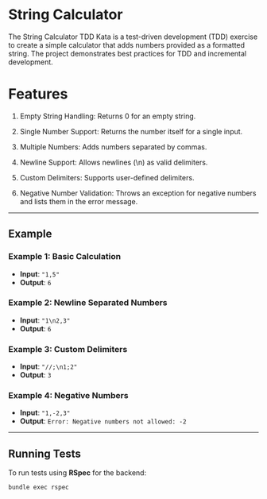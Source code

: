 # String Calculator

The String Calculator TDD Kata is a test-driven development (TDD) exercise to create a simple calculator that adds numbers provided as a formatted string. The project demonstrates best practices for TDD and incremental development.

# Features

1. Empty String Handling: Returns 0 for an empty string.

2. Single Number Support: Returns the number itself for a single input.

3. Multiple Numbers: Adds numbers separated by commas.

4. Newline Support: Allows newlines (\n) as valid delimiters.

5. Custom Delimiters: Supports user-defined delimiters.

6. Negative Number Validation: Throws an exception for negative numbers and lists them in the error message.


---

## Example

### Example 1: Basic Calculation

- **Input**: `"1,5"`
- **Output**: `6`

### Example 2: Newline Separated Numbers

- **Input**: `"1\n2,3"`
- **Output**: `6`

### Example 3: Custom Delimiters

- **Input**: `"//;\n1;2"`
- **Output**: `3`

### Example 4: Negative Numbers

- **Input**: `"1,-2,3"`
- **Output**: `Error: Negative numbers not allowed: -2`

---

## Running Tests

To run tests using **RSpec** for the backend:

```bash
bundle exec rspec
```
